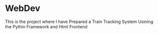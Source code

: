# WebDev 
This is the project where I have Prepared a Train Tracking System Usining the Pythin Framework and Html Frontend
